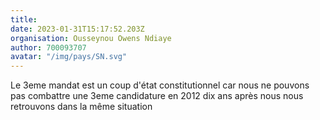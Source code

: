 ```yaml
---
title: 
date: 2023-01-31T15:17:52.203Z
organisation: Ousseynou Owens Ndiaye 
author: 700093707
avatar: "/img/pays/SN.svg"
---
```


Le 3eme mandat est un coup d'état constitutionnel car nous ne pouvons pas combattre une 3eme candidature en 2012 dix ans après nous nous retrouvons dans la même situation 